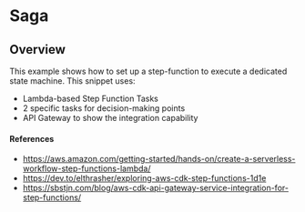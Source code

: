 # Saga

## Overview

This example shows how to set up a step-function to execute a dedicated state machine. This snippet uses:

- Lambda-based Step Function Tasks
- 2 specific tasks for decision-making points
- API Gateway to show the integration capability

#### References

- https://aws.amazon.com/getting-started/hands-on/create-a-serverless-workflow-step-functions-lambda/
- https://dev.to/elthrasher/exploring-aws-cdk-step-functions-1d1e
- https://sbstjn.com/blog/aws-cdk-api-gateway-service-integration-for-step-functions/
